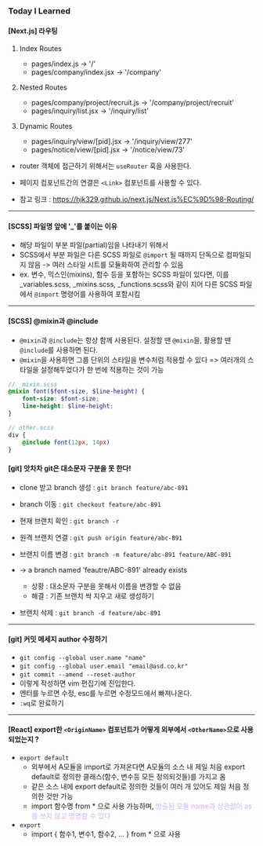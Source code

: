 ### Today I Learned
#### [Next.js] 라우팅
1. Index Routes
    * pages/index.js -> '/'
    * pages/company/index.jsx -> '/company'

2. Nested Routes
    * pages/company/project/recruit.js -> '/company/project/recruit'
    * pages/inquiry/list.jsx -> '/inquiry/list'

3. Dynamic Routes
    * pages/inquiry/view/[pid].jsx -> '/inquiry/view/277'
    * pages/notice/view/[pid].jsx -> '/notice/view/73'

* router 객체에 접근하기 위해서는 `useRouter` 훅을 사용한다. 
* 페이지 컴포넌트간의 연결은 `<Link>` 컴포넌트를 사용할 수 있다.

* 참고 링크 : https://hjk329.github.io/next.js/Next.js%EC%9D%98-Routing/

---

#### [SCSS] 파일명 앞에 '_'를 붙이는 이유
* 해당 파일이 부분 파일(partial)임을 나타내기 위해서
* SCSS에서 부분 파일은 다른 SCSS 파일로 `@import` 될 때까지 단독으로 컴파일되지 않음 -> 여러 스타일 시트를 모듈화하여 관리할 수 있음
* ex. 변수, 믹스인(mixins), 함수 등을 포함하는 SCSS 파일이 있다면, 이를 _variables.scss, _mixins.scss, _functions.scss와 같이 지어 다른 SCSS 파일에서 `@import` 명령어를 사용하여 포함시킴

---

#### [SCSS] @mixin과 @include
* `@mixin`과 `@include`는 항상 함께 사용된다. 설정할 땐 `@mixin`을, 활용할 땐 `@include`를 사용하면 된다. 
* `@mixin`을 사용하면 그룹 단위의 스타일을 변수처럼 적용할 수 있다 => 여러개의 스타일을 설정해두었다가 한 번에 적용하는 것이 가능

```scss
// _mixin.scss
@mixin font($font-size, $line-height) {
    font-size: $font-size;
    line-height: $line-height;
}

// other.scss
div {
    @include font(12px, 14px)
}
```

#### [git] 앗차차 git은 대소문자 구분을 못 한다!
* clone 받고 branch 생성 : `git branch feature/abc-891`
* branch 이동 : `git checkout feature/abc-891`
* 현재 브랜치 확인 : `git branch -r`
* 원격 브랜치 연결 : `git push origin feature/abc-891`
* 브랜치 이름 변경 : `git branch -m feature/abc-891 feature/ABC-891`
* -> a branch named 'feautre/ABC-891' already exists

    * 상황 : 대소문자 구분을 못해서 이름을 변경할 수 없음
    * 해결 : 기존 브랜치 싹 지우고 새로 생성하기
* 브랜치 삭제 : `git branch -d feature/abc-891`

---

#### [git] 커밋 메세지 author 수정하기
* `git config --global user.name "name"`
* `git config --global user.email "email@asd.co.kr"`
* `git commit --amend --reset-author`
* 이렇게 작성하면 vim 편집기에 진입한다.
* 엔터를 누르면 수정, esc를 누르면 수정모드에서 빠져나온다.
* `:wq`로 완료하기

---

#### [React] export한 `<OriginName>` 컴포넌트가 어떻게 외부에서 `<OtherName>`으로 사용되었는지 ?
* `export default `
    * 외부에서 A모듈을 import로 가져온다면 A모듈의 소스 내 제일 처음 export default로 정의한 클래스(함수, 변수등 모든 정의되것들)를 가지고 옴
    * 같은 소스 내에 export default로 정의한 것들이 여러 개 있어도 제일 처음 정의한 것만 가능
    * import 함수명 from * 으로 사용 가능하며, <span style='color: #d0aef8'>방출된 모듈 name과 상관없이 as를 쓰지 않고 명명할 수 있다<span>
* `export `
    *  import { 함수1, 변수1, 함수2, ... } from * 으로 사용